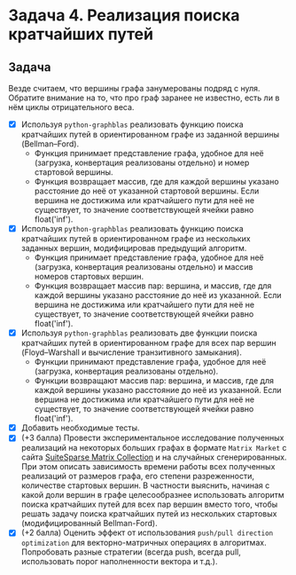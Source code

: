 # Задача 4. Реализация поиска кратчайших путей

## Задача

Везде считаем, что вершины графа занумерованы подряд с нуля.
Обратите внимание на то, что про граф заранее не известно, есть ли в нём циклы отрицательного веса.

- [x] Используя `python-graphblas` реализовать функцию поиска кратчайших путей в ориентированном графе из заданной вершины (Bellman–Ford).
  - Функция принимает представление графа, удобное для неё (загрузка, конвертация реализованы отдельно) и номер стартовой вершины.
  - Функция возвращает массив, где для каждой вершины указано расстояние до неё от указанной стартовой вершины. Если вершина не достижима или кратчайшего пути для неё не существует, то значение соответствующей ячейки равно float('inf').
- [x] Используя `python-graphblas` реализовать функцию поиска кратчайших путей в ориентированном графе из нескольких заданных вершин, модифицировав предыдущий алгоритм.
  - Функция принимает представление графа, удобное для неё (загрузка, конвертация реализованы отдельно) и массив номеров стартовых вершин.
  - Функция возвращает массив пар: вершина, и массив, где для каждой вершины указано расстояние до неё из указанной. Если вершина не достижима или кратчайшего пути для неё не существует, то значение соответствующей ячейки равно float('inf').
- [x] Используя `python-graphblas` реализовать две функции поиска кратчайших путей в ориентированном графе для всех пар вершин (Floyd–Warshall и вычисление транзитивного замыкания).
  - Функции принимают представление графа, удобное для неё (загрузка, конвертация реализованы отдельно).
  - Функции возвращают массив пар: вершина, и массив, где для каждой вершины указано расстояние до неё из указанной. Если вершина не достижима или кратчайшего пути для неё не существует, то значение соответствующей ячейки равно float('inf').
- [x] Добавить необходимые тесты.
- [x] (+3 балла) Провести экспериментальное исследование полученных реализаций на некоторых больших графах в формате `Matrix Market` с сайта [SuiteSparse Matrix Collection](https://sparse.tamu.edu/) и на случайных сгенерированных. При этом описать зависимость времени работы всех полученных реализаций от размеров графа, его степени разреженности, количестве стартовых вершин. В частности выяснить, начиная с какой доли вершин в графе целесообразнее использовать алгоритм поиска кратчайших путей для всех пар вершин вместо того, чтобы решать задачу поиска кратчайших путей из нескольких стартовых (модифицированный Bellman-Ford).
- [x] (+2 балла) Оценить эффект от использования `push/pull direction optimization` для векторно-матричных операциях в алгоритмах. Попробовать разные стратегии (всегда push, всегда pull, использовать порог наполненности вектора и т.д.).
